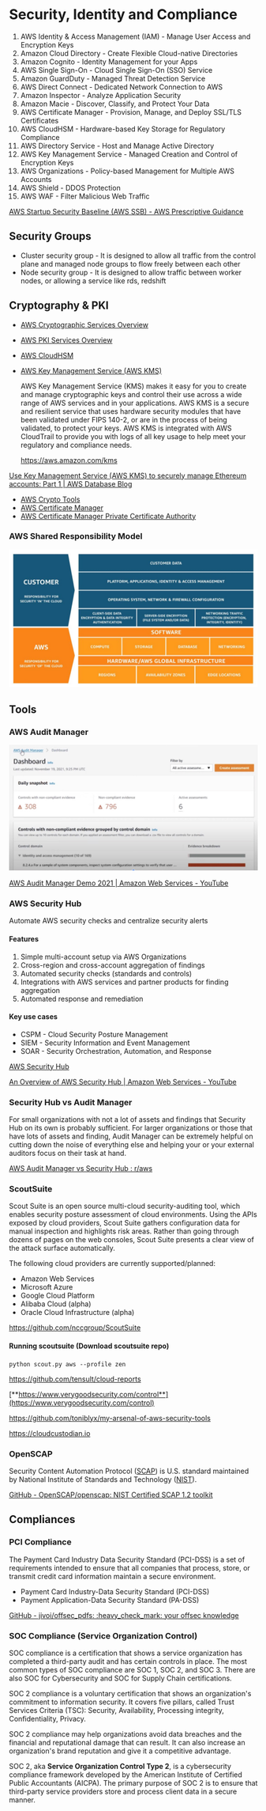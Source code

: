 # Security, Identity and Compliance

1. AWS Identity & Access Management (IAM) - Manage User Access and Encryption Keys
2. Amazon Cloud Directory - Create Flexible Cloud-native Directories
3. Amazon Cognito - Identity Management for your Apps
4. AWS Single Sign-On - Cloud Single Sign-On (SSO) Service
5. Amazon GuardDuty - Managed Threat Detection Service
6. AWS Direct Connect - Dedicated Network Connection to AWS
7. Amazon Inspector - Analyze Application Security
8. Amazon Macie - Discover, Classify, and Protect Your Data
9. AWS Certificate Manager - Provision, Manage, and Deploy SSL/TLS Certificates
10. AWS CloudHSM - Hardware-based Key Storage for Regulatory Compliance
11. AWS Directory Service - Host and Manage Active Directory
12. AWS Key Management Service - Managed Creation and Control of Encryption Keys
13. AWS Organizations - Policy-based Management for Multiple AWS Accounts
14. AWS Shield - DDOS Protection
15. AWS WAF - Filter Malicious Web Traffic

[AWS Startup Security Baseline (AWS SSB) - AWS Prescriptive Guidance](https://docs.aws.amazon.com/prescriptive-guidance/latest/aws-startup-security-baseline/welcome.html)

## Security Groups

- Cluster security group - It is designed to allow all traffic from the control plane and managed node groups to flow freely between each other
- Node security group - It is designed to allow traffic between worker nodes, or allowing a service like rds, redshift

## Cryptography & PKI

- [AWS Cryptographic Services Overview](https://docs.aws.amazon.com/crypto/?id=docs_gateway)
- [AWS PKI Services Overview](https://docs.aws.amazon.com/crypto/?id=docs_gateway)
- [AWS CloudHSM](https://docs.aws.amazon.com/cloudhsm/?id=docs_gateway)
- [AWS Key Management Service (AWS KMS)](https://docs.aws.amazon.com/kms/?id=docs_gateway)

    AWS Key Management Service (KMS) makes it easy for you to create and manage cryptographic keys and control their use across a wide range of AWS services and in your applications. AWS KMS is a secure and resilient service that uses hardware security modules that have been validated under FIPS 140-2, or are in the process of being validated, to protect your keys. AWS KMS is integrated with AWS CloudTrail to provide you with logs of all key usage to help meet your regulatory and compliance needs.

    https://aws.amazon.com/kms

 [Use Key Management Service (AWS KMS) to securely manage Ethereum accounts: Part 1 | AWS Database Blog](https://aws.amazon.com/blogs/database/part1-use-aws-kms-to-securely-manage-ethereum-accounts/)

- [AWS Crypto Tools](https://docs.aws.amazon.com/aws-crypto-tools/?id=docs_gateway)
- [AWS Certificate Manager](https://docs.aws.amazon.com/acm/?id=docs_gateway)
- [AWS Certificate Manager Private Certificate Authority](https://docs.aws.amazon.com/acm/?id=docs_gateway)

### AWS Shared Responsibility Model

![aws-shared-responsibility-model](../../../media/Screenshot%202023-12-08%20at%206.30.28PM.jpg)

## Tools

### AWS Audit Manager

![aws-audit-manager](../../../media/Screenshot%202023-12-08%20at%206.33.06PM.jpg)

[AWS Audit Manager Demo 2021 | Amazon Web Services - YouTube](https://www.youtube.com/watch?v=v2o1d76ZSf8&ab_channel=AmazonWebServices)

### AWS Security Hub

Automate AWS security checks and centralize security alerts

#### Features

1. Simple multi-account setup via AWS Organizations
2. Cross-region and cross-account aggregation of findings
3. Automated security checks (standards and controls)
4. Integrations with AWS services and partner products for finding aggregation
5. Automated response and remediation

#### Key use cases

- CSPM - Cloud Security Posture Management
- SIEM - Security Information and Event Management
- SOAR - Security Orchestration, Automation, and Response

[AWS Security Hub](https://aws.amazon.com/security-hub/)

[An Overview of AWS Security Hub | Amazon Web Services - YouTube](https://www.youtube.com/watch?v=oBac-GAoZJ8&ab_channel=AmazonWebServices)

### Security Hub vs Audit Manager

For small organizations with not a lot of assets and findings that Security Hub on its own is probably sufficient. For larger organizations or those that have lots of assets and finding, Audit Manager can be extremely helpful on cutting down the noise of everything else and helping your or your external auditors focus on their task at hand.

[AWS Audit Manager vs Security Hub : r/aws](https://www.reddit.com/r/aws/comments/w55i9m/aws_audit_manager_vs_security_hub/)

### ScoutSuite

Scout Suite is an open source multi-cloud security-auditing tool, which enables security posture assessment of cloud environments. Using the APIs exposed by cloud providers, Scout Suite gathers configuration data for manual inspection and highlights risk areas. Rather than going through dozens of pages on the web consoles, Scout Suite presents a clear view of the attack surface automatically.

The following cloud providers are currently supported/planned:

- Amazon Web Services
- Microsoft Azure
- Google Cloud Platform
- Alibaba Cloud (alpha)
- Oracle Cloud Infrastructure (alpha)

https://github.com/nccgroup/ScoutSuite

#### Running scoutsuite (Download scoutsuite repo)

`python scout.py aws --profile zen`

https://github.com/tensult/cloud-reports

[**https://www.verygoodsecurity.com/control**](https://www.verygoodsecurity.com/control)

https://github.com/toniblyx/my-arsenal-of-aws-security-tools

https://cloudcustodian.io

### OpenSCAP

Security Content Automation Protocol ([SCAP](https://www.open-scap.org/#)) is U.S. standard maintained by National Institute of Standards and Technology ([NIST](https://www.open-scap.org/#)).

[GitHub - OpenSCAP/openscap: NIST Certified SCAP 1.2 toolkit](https://github.com/OpenSCAP/openscap)

## Compliances

### PCI Compliance

The Payment Card Industry Data Security Standard (PCI-DSS) is a set of requirements intended to ensure that all companies that process, store, or transmit credit card information maintain a secure environment.

- Payment Card Industry-Data Security Standard (PCI-DSS)
- Payment Application-Data Security Standard (PA-DSS)

[GitHub - jivoi/offsec\_pdfs: :heavy\_check\_mark: your offsec knowledge](https://github.com/jivoi/offsec_pdfs)

### SOC Compliance (Service Organization Control)

SOC compliance is a certification that shows a service organization has completed a third-party audit and has certain controls in place. The most common types of SOC compliance are SOC 1, SOC 2, and SOC 3. There are also SOC for Cybersecurity and SOC for Supply Chain certifications.

SOC 2 compliance is a voluntary certification that shows an organization's commitment to information security. It covers five pillars, called Trust Services Criteria (TSC): Security, Availability, Processing integrity, Confidentiality, Privacy.

SOC 2 compliance may help organizations avoid data breaches and the financial and reputational damage that can result. It can also increase an organization's brand reputation and give it a competitive advantage.

SOC 2, aka **Service Organization Control Type 2**, is a cybersecurity compliance framework developed by the American Institute of Certified Public Accountants (AICPA). The primary purpose of SOC 2 is to ensure that third-party service providers store and process client data in a secure manner.
